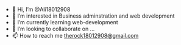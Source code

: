 - 👋 Hi, I’m @Ali18012908
- 👀 I’m interested in Business adminstration and web development
- 🌱 I’m currently learning web-development
- 💞️ I’m looking to collaborate on ...
- 📫 How to reach me therock18012908@gmail.com

<!---
Ali18012908/Ali18012908 is a ✨ special ✨ repository because its `README.md` (this file) appears on your GitHub profile.
You can click the Preview link to take a look at your changes.
--->
